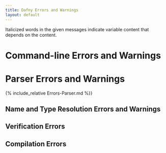 ```yaml
---
title: Dafny Errors and Warnings
layout: default
---
```

<link rel="stylesheet" href="../assets/main.css">
<link rel="icon" href="../images/dafny-favicon.png" type="image/png">
<link rel="icon" href="../images/dafny-favicon.svg" type="image/svg+xml">

<script src="https://cdn.mathjax.org/mathjax/latest/MathJax.js?config=TeX-AMS-MML_HTMLorMML" type="text/javascript"></script>


Italicized words in the given messages indicate variable content 
that depends on the content.

# Command-line Errors and Warnings

# Parser Errors and Warnings

{% include_relative Errors-Parser.md %}}

## Name and Type Resolution Errors and Warnings

## Verification Errors


## Compilation Errors
